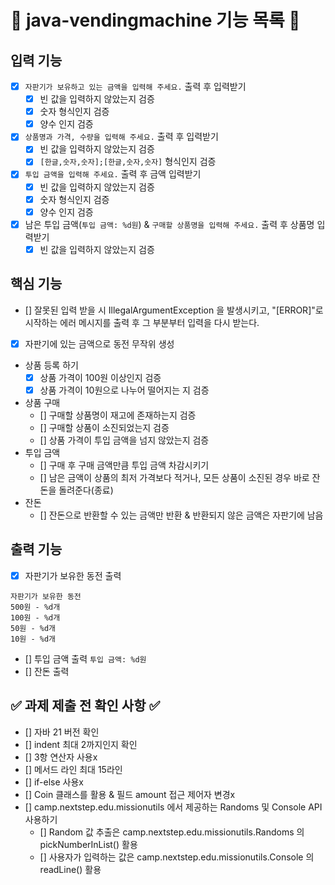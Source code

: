 # 📝 java-vendingmachine 기능 목록 📝

## 입력 기능

- [x] `자판기가 보유하고 있는 금액을 입력해 주세요.` 출력 후 입력받기
    - [x] 빈 값을 입력하지 않았는지 검증
    - [x] 숫자 형식인지 검증
    - [x] 양수 인지 검증
- [x] `상품명과 가격, 수량을 입력해 주세요.` 출력 후 입력받기
    - [x] 빈 값을 입력하지 않았는지 검증
    - [x] `[한글,숫자,숫자];[한글,숫자,숫자]` 형식인지 검증
- [x] `투입 금액을 입력해 주세요.` 출력 후 금액 입력받기
    - [x] 빈 값을 입력하지 않았는지 검증
    - [x] 숫자 형식인지 검증
    - [x] 양수 인지 검증
- [x] 남은 투입 금액(`투입 금액: %d원`) & `구매할 상품명을 입력해 주세요.` 출력 후 상품명 입력받기
    - [x] 빈 값을 입력하지 않았는지 검증

## 핵심 기능

- [] 잘못된 입력 받을 시 IllegalArgumentException 을 발생시키고,
  "[ERROR]"로 시작하는 에러 메시지를 출력 후 그 부분부터 입력을 다시 받는다.

- [x] 자판기에 있는 금액으로 동전 무작위 생성
- 상품 등록 하기
    - [x] 상품 가격이 100원 이상인지 검증
    - [x] 상품 가격이 10원으로 나누어 떨어지는 지 검증
- 상품 구매
    - [] 구매할 상품명이 재고에 존재하는지 검증
    - [] 구매할 상품이 소진되었는지 검증
    - [] 상품 가격이 투입 금액을 넘지 않았는지 검증
- 투입 금액
    - [] 구매 후 구매 금액만큼 투입 금액 차감시키기
    - [] 남은 금액이 상품의 최저 가격보다 적거나, 모든 상품이 소진된 경우 바로 잔돈을 돌려준다(종료)
- 잔돈
    - [] 잔돈으로 반환할 수 있는 금액만 반환 & 반환되지 않은 금액은 자판기에 남음

## 출력 기능

- [x] 자판기가 보유한 동전 출력

```
자판기가 보유한 동전
500원 - %d개
100원 - %d개
50원 - %d개
10원 - %d개
```

- [] 투입 금액 출력 `투입 금액: %d원`
- [] 잔돈 출력

## ✅ 과제 제출 전 확인 사항 ✅

- [] 자바 21 버전 확인
- [] indent 최대 2까지인지 확인
- [] 3항 연산자 사용x
- [] 메서드 라인 최대 15라인
- [] if-else 사용x
- [] Coin 클래스를 활용 & 필드 amount 접근 제어자 변경x
- [] camp.nextstep.edu.missionutils 에서 제공하는 Randoms 및 Console API 사용하기
    - [] Random 값 추출은 camp.nextstep.edu.missionutils.Randoms 의 pickNumberInList() 활용
    - [] 사용자가 입력하는 값은 camp.nextstep.edu.missionutils.Console 의 readLine() 활용
